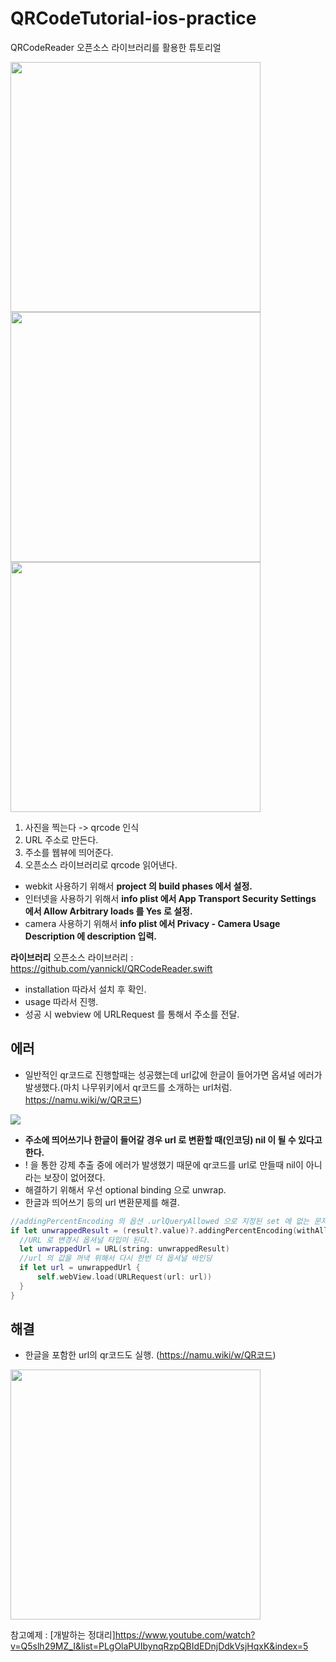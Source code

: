 # QRCodeTutorial-ios-practice
QRCodeReader 오픈소스 라이브러리를 활용한 튜토리얼

<img src = "https://user-images.githubusercontent.com/69136340/104285623-3ce18500-54f7-11eb-8310-1951f6d89ba1.png" width = "400">
<img src = "https://user-images.githubusercontent.com/69136340/104285675-4ff45500-54f7-11eb-853f-b3a2897dc3d9.png" width = "400">
<img src = "https://user-images.githubusercontent.com/69136340/104285724-5da9da80-54f7-11eb-9cb1-3769dabf3049.png" width = "400">

1. 사진을 찍는다 -> qrcode 인식
2. URL 주소로 만든다.
3. 주소를 웹뷰에 띄어준다.
4. 오픈소스 라이브러리로 qrcode 읽어낸다.

- webkit 사용하기 위해서 **project 의 build phases 에서 설정.**
- 인터넷을 사용하기 위해서 **info plist 에서 App Transport Security Settings 에서 Allow Arbitrary loads 를 Yes 로 설정.**
- camera 사용하기 위해서 **info plist 에서 Privacy - Camera Usage Description 에 description 입력.**

**라이브러리**
오픈소스 라이브러리 : 
https://github.com/yannickl/QRCodeReader.swift

- installation 따라서 설치 후 확인.
- usage 따라서 진행.
- 성공 시 webview 에 URLRequest 를 통해서 주소를 전달.

## 에러
- 일반적인 qr코드로 진행할때는 성공했는데 url값에 한글이 들어가면 옵셔널 에러가 발생했다.(마치 나무위키에서 qr코드를 소개하는 url처럼. https://namu.wiki/w/QR코드)
<img src = "https://user-images.githubusercontent.com/69136340/104285275-b75dd500-54f6-11eb-86de-0c8096388532.png">

- **주소에 띄어쓰기나 한글이 들어갈 경우 url 로 변환할 때(인코딩) nil 이 될 수 있다고 한다.**
- ! 을 통한 강제 추출 중에 에러가 발생했기 때문에 qr코드를 url로 만들때 nil이 아니라는 보장이 없어졌다.
- 해결하기 위해서 우선 optional binding 으로 unwrap.
- 한글과 띄어쓰기 등의 url 변환문제를 해결.
```swift
//addingPercentEncoding 의 옵션 .urlQueryAllowed 으로 지정된 set 에 없는 문자(띄어쓰기, 한글)를 바꾸어 새로운 문자열을 반환해주는 함수다.
if let unwrappedResult = (result?.value)?.addingPercentEncoding(withAllowedCharacters: .urlQueryAllowed) {
  //URL 로 변경시 옵셔널 타입이 된다.
  let unwrappedUrl = URL(string: unwrappedResult)
  //url 의 값을 꺼낵 위해서 다시 한번 더 옵셔널 바인딩
  if let url = unwrappedUrl {
      self.webView.load(URLRequest(url: url))
  }
}
```
## 해결
- 한글을 포함한 url의 qr코드도 실행. (https://namu.wiki/w/QR코드)
<img src ="https://user-images.githubusercontent.com/69136340/104292239-ecbaf080-54ff-11eb-8dad-da63547b177b.png" width="400">


참고예제 : [개발하는 정대리]https://www.youtube.com/watch?v=Q5slh29MZ_I&list=PLgOlaPUIbynqRzpQBIdEDnjDdkVsjHqxK&index=5

